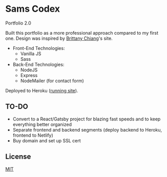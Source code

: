 # Sams Codex

Portfolio 2.0

Built this portfolio as a more professional approach compared to my first one.
Design was inspired by [Brittany Chiang](https://brittanychiang.com)'s site.

- Front-End Technologies: 
  - Vanilla JS
  - Sass
- Back-End Technologies: 
  - NodeJS
  - Express
  - NodeMailer (for contact form)

Deployed to Heroku ([running site](http://samscodex.herokuapp.com)).

## TO-DO
- Convert to a React/Gatsby project for blazing fast speeds and to keep everything better organized
- Separate frontend and backend segments (deploy backend to Heroku, frontend to Netlify)
- Buy domain and set up SSL cert

## License
[MIT](https://choosealicense.com/licenses/mit/)
